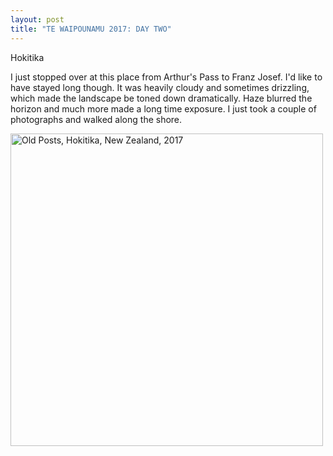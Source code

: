```yaml
---
layout: post
title: "TE WAIPOUNAMU 2017: DAY TWO"
---
```


Hokitika

I just stopped over at this place from Arthur's Pass to Franz Josef. I'd like to have stayed long though.
It was heavily cloudy and sometimes drizzling, which made the landscape be toned down dramatically.
Haze blurred the horizon and much more made a long time exposure.
I just took a couple of photographs and walked along the shore.



<div class="post">
<a data-flickr-embed="true"  href="https://www.flickr.com/photos/paulseo/33117840483/in/photostream/" title="Old Posts, Hokitika, New Zealand, 2017"><img src="https://c1.staticflickr.com/3/2879/33117840483_f9f2aed258.jpg" width="500" height="500" alt="Old Posts, Hokitika, New Zealand, 2017"></a><script async src="//embedr.flickr.com/assets/client-code.js" charset="utf-8"></script>
</div>
